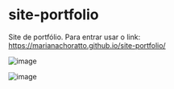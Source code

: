 # site-portfolio

Site de portfólio. Para entrar usar o link: https://marianachoratto.github.io/site-portfolio/ 

![image](https://github.com/marianachoratto/site-portfolio/assets/146736051/7efbe57d-7362-4db0-a861-f8f686d8bff2)

![image](https://github.com/marianachoratto/site-portfolio/assets/146736051/dbad331b-d266-49d7-9321-3f5143b8eb3b)


